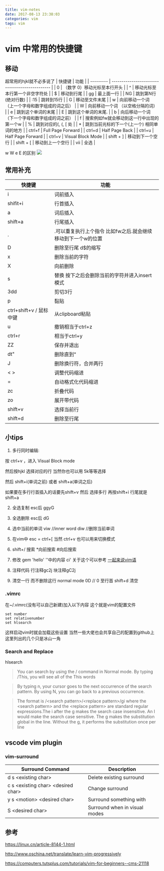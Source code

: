```yaml
---
title: vim-notes
date: 2017-08-13 23:38:03
categories: vim
tags: vim
---
```

# vim 中常用的快捷键

<!--more-->

## 移动

超常用的hjkl就不必多说了
|  快捷键   |                      功能                       |
| --------- | ----------------------------------------------- |
| 0         | （数字 0）移动光标至本行开头                    |
| ^         | 移动光标至本行第一个非空字符处                  |
| $         | 移动到行尾                                      |
| gg        | 最上面一行                                      |
| NG        | 跳到第N行(绝对行数)                             |
| :15       | 跳转到15行                                      |
| G         | 移动至文件末尾                                  |
| w         | 向前移动一个词 （上一个字母和数字组成的词之后） |
| W         | 向前移动一个词 （以空格分隔的词）               |
| e         | 跳到这个单词的末尾                              |
| E         | 跳到这个单词的末尾.                             |
| b         | 向后移动一个词 （下一个字母和数字组成的词之前） |
| f         | 搜索例如fw就会移动到这一行中出现的第一个w       |
| %         | 跳到对应的(, (, [ 处                            |
| *         | 跳到当前光标的下一个(上一个) 相同单词的地方     |
| ctrl+f    | Full Page Forward                               |
| ctrl+d    | Half Page Back                                  |
| ctrl+u    | Half Page Forward                               |
| ctrl+v    | Visual Block Mode                               |
| shift + ] | 移动到下一个空行                                |
| shift + [ | 移动到上一个空行                                |
| vii       | 全选                                            |

w W e E 的区别
![](http://ou7k0sem6.bkt.clouddn.com/vim-notes/1.jpg)

## 常用补充
|         快捷键          |                                功能                                |
| ----------------------- | ------------------------------------------------------------------ |
| i                       | 词前插入                                                           |
| shifit+i                | 行首插入                                                           |
| a                       | 词后插入                                                           |
| shift+a                 | 行尾插入                                                           |
| .                       | .可以重复执行上个指令 比如fw之后.就会继续移动到下一个w的位置 |
| D                       | 删除至行尾 d$的缩写                                                |
| x                       | 删除当前的字符                                                     |
| X                       | 向前删除                                                           |
| s                       | 替换 按下之后会删除当前的字符并进入insert模式                      |
| 3dd                     | 剪切3行                                                            |
| p                       | 黏贴                                                               |
| ctrl+shift+v / 鼠标中键 | 从clipboard粘贴                                                    |
| u                       | 撤销相当于ctrl+z                                                   |
| ctrl+r                  | 相当于ctrl+y                                                       |
| ZZ                      | 保存并退出                                                         |
| dt"                     | 删除直到"                                                          |
| J                       | 删除换行符，合并两行                                               |
| \< \>                   | 调整代码缩进                                                       |
| =                       | 自动格式化代码缩进                                                 |
| zc                      | 折叠代码                                                           |
| zo                      | 展开带代码                                                         |
| shift+v                 | 选择当前行                                                         |
| shift+d                 | 删除至行尾                                                         |


## 小tips
1. 多行同时编辑:

按 ctrl+v ，进入 Visual Block mode

然后按hjkl 选择对应的行 当然你也可以用 5k等等选择 

然后 shift+i(单词之前) 或者 shift+a(单词之后) 

如果要在多行行首插入的话要先shift+v 然后 选择多行 再按shift+i 行尾就是shift+a

2. 全选复制
esc后 ggyG

3. 全选删除
esc后 dG

4. 选中当前的单词
 viw    //inner word
 diw //删除当前单词

5. 在vim中
 esc = ctrl+[ 当然 ctrl+v 也可以用来切换模式

6. shift+/ 搜索
 *向前搜索 #向后搜索

7. 修改 gem 'hello' ''中的内容
ci'
关于这个可以参考 [一起来说vim语](http://www.jianshu.com/p/a361ce8c97bc)

8. 注释代码 行注释gc2j 块注释gC2j

9. 清空一行 而不删除这行
normal mode 0D // 0 至行首 shift+d 清空

### .vimrc
在~/.vimrc(没有可以自己新建)加入以下内容
这个就是vim的配置文件
```
set number
set relativenumber
set hlsearch
```
这样启动vim时就会加载这些设置 当然一些大佬也会共享自己的配置到github上
这里列出的几个只是冰山一角

### Search and Replace
hlsearch
> You can search by using the / command in Normal mode. By typing /This, you will see all of the This words

> By typing n, your cursor goes to the next occurrence of the search pattern. By using N, you can go back to a previous occurrence.

> The format is /\<search pattern\>/\<replace pattern\>/gi where the \<search pattern> and the \<replace pattern\> are standard regular expressions.The i after the g makes the search case insensitive. An I would make the search case sensitive. The g makes the substitution global in the line. Without the g, it performs the substitution once per line

## vscode vim plugin
### vim-surround
|Surround Command | Description|
|------- | -------|
|d s \<existing char\> | Delete existing surround|
|c s \<existing char\> \<desired char\> | Change surround |existing to desired
|y s \<motion\> \<desired char\> | Surround something with |something using motion (as in "you surround")
|S \<desired char\> | Surround when in visual modes |(surrounds full selection)

## 参考
https://linux.cn/article-8144-1.html

http://www.oschina.net/translate/learn-vim-progressively

https://computers.tutsplus.com/tutorials/vim-for-beginners--cms-21118

